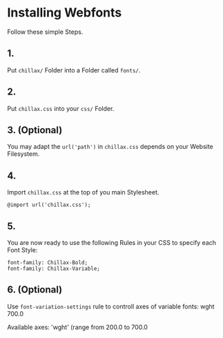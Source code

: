 # Installing Webfonts
Follow these simple Steps.

## 1.
Put `chillax/` Folder into a Folder called `fonts/`.

## 2.
Put `chillax.css` into your `css/` Folder.

## 3. (Optional)
You may adapt the `url('path')` in `chillax.css` depends on your Website Filesystem.

## 4.
Import `chillax.css` at the top of you main Stylesheet.

```
@import url('chillax.css');
```

## 5.
You are now ready to use the following Rules in your CSS to specify each Font Style:
```
font-family: Chillax-Bold;
font-family: Chillax-Variable;

```
## 6. (Optional)
Use `font-variation-settings` rule to controll axes of variable fonts:
wght 700.0

Available axes:
'wght' (range from 200.0 to 700.0

